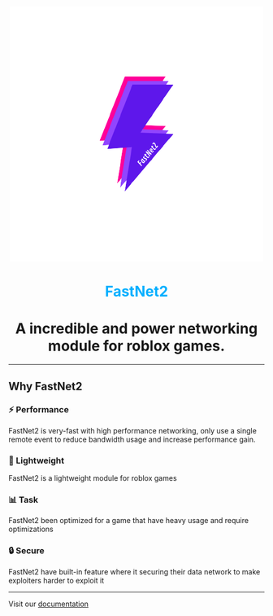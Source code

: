 <div align="center">
	<img src="docs/public/favicon.png" alt="FastNet2 icon" />
    <h1><span style="color:#00afff;">FastNet2</span></h1>
    <p><h1>A incredible and power networking module for roblox games.</h1></p>
</div>

---

## Why FastNet2

### ⚡ Performance
FastNet2 is very-fast with high performance networking, only use a single remote event to reduce bandwidth usage and increase performance gain.

### 🍃 Lightweight
FastNet2 is a lightweight module for roblox games

### 📊 Task
FastNet2 been optimized for a game that have heavy usage and require optimizations

### 🔒 Secure
FastNet2 have built-in feature where it securing their data network to make exploiters harder to exploit it

---

Visit our [documentation](https://imezx.github.io/FastNet2)